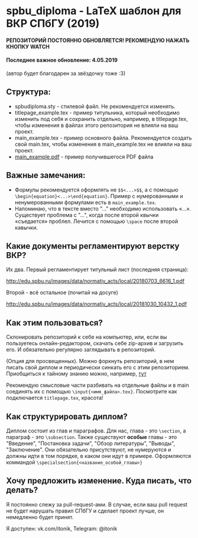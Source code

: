 # spbu_diploma - LaTeX шаблон для ВКР СПбГУ (2019)

#### **РЕПОЗИТОРИЙ ПОСТОЯННО ОБНОВЛЯЕТСЯ! РЕКОМЕНДУЮ НАЖАТЬ КНОПКУ WATCH**
#### **Последнее важное обновление: 4.05.2019**

(автор будет благодарен за звёздочку тоже :3)

## Cтруктура:

* spbudiploma.sty - стилевой файл. Не рекомендуется изменять.
* titlepage_example.tex - пример титульника, который необходимо изменить под себя и сохранить отдельно, например, в titlepage.tex, чтобы изменения в файлах этого репозитория не влияли на ваш проект.
* main_example.tex - пример основного файла. Рекомендуется создать свой main.tex, чтобы изменения в main_example.tex не влияли на ваш проект.
* [main_example.pdf](https://github.com/itonik/spbu_diploma/blob/master/main_example.pdf) - пример получившегося PDF файла

## Важные замечания:

* Формулы рекомендуется оформлять не `$$<...>$$`, а с помощью `\begin{equation}<...>\end{equation}`. Пример с нумерованными и ненумерованными формулами есть в `main_example.tex`.
* Напоминаю, что в тексте вместо "..." необходимо использовать «...». Существует проблема с "...", когда после второй квычки «съедается» проблел. Лечится с помощью `\space` после второй кавычки.

## Какие документы регламентируют верстку ВКР?
Их два. Первый регламентирует титульный лист (последняя страница):

http://edu.spbu.ru/images/data/normativ_acts/local/20180703_6616_1.pdf

Второй - всё остальное (почитай на досуге)

http://edu.spbu.ru/images/data/normativ_acts/local/20181030_10432_1.pdf

## Как этим пользоваться?
Склонировать репозиторий к себе на компьютер, или, если вы пользуетесь онлайн-редактором,
скачать себе zip-архив и загрузить его. И обязательно регулярно заглядывать в репозиторий.

(Опция для просвещенных).
Можно форкнуть репозиторий, в нем писать свой диплом и периодически синкать его
с этим репозиторием.
Приобщиться к тайному знанию можно, например,
[тут](https://help.github.com/en/articles/syncing-a-fork)

Рекомендую смысловые части разбивать на отдельные файлы и в main соединять их с помощью
`\input{<имя_файла>.tex}`. Посмотрите как подключается `titlepage.tex`, красота!

## Как структурировать диплом?
Диплом состоит из глав и параграфов. Для нас, глава - это `\section`, а параграф - это `\subsection`.
Также существуют **особые** главы - это "Введение", "Постановка задачи", "Обзор литературы",
"Выводы", "Заключение". Они обязательно присутствуют, не нумеруются и должны идти в том порядке, в
каком они идут в примере. Оформляются коммандой `\specialsection{<название_особой_главы>}`

## Хочу предложить изменение. Куда писать, что делать?
Я постоянно слежу за pull-request-ами. В случае, если ваш pull request не будет нарушать правил СПбГУ и сделает проект лучше, он немедленно будет принят.

Я доступен: vk.com/itonik, Telegram: @itonik
